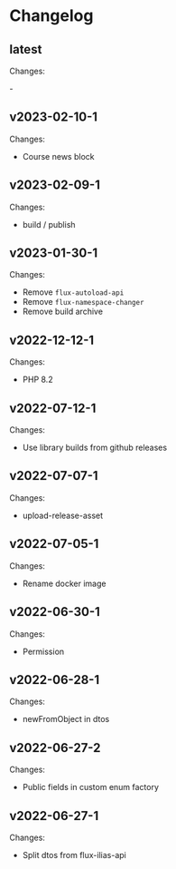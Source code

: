 # Changelog

## latest

Changes:

\-

## v2023-02-10-1

Changes:

- Course news block

## v2023-02-09-1

Changes:

- build / publish

## v2023-01-30-1

Changes:

- Remove `flux-autoload-api`
- Remove `flux-namespace-changer`
- Remove build archive

## v2022-12-12-1

Changes:

- PHP 8.2

## v2022-07-12-1

Changes:

- Use library builds from github releases

## v2022-07-07-1

Changes:

- upload-release-asset

## v2022-07-05-1

Changes:

- Rename docker image

## v2022-06-30-1

Changes:

- Permission

## v2022-06-28-1

Changes:

- newFromObject in dtos

## v2022-06-27-2

Changes:

- Public fields in custom enum factory

## v2022-06-27-1

Changes:

- Split dtos from flux-ilias-api
